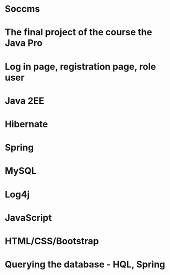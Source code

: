 # Soccms

# The final project of the course the Java Pro

# Log in page, registration page, role user

# Java 2EE
# Hibernate 
# Spring
# MySQL
# Log4j
# JavaScript 
# HTML/CSS/Bootstrap

# Querying the database - HQL, Spring
